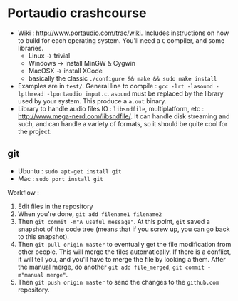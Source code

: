 # Portaudio crashcourse

- Wiki : <http://www.portaudio.com/trac/wiki>. Includes instructions on how to
build for each operating system. You'll need a `C` compiler, and some libraries.
  - Linux → trivial
  - Windows → install MinGW \& Cygwin
  - MacOSX → install XCode
  - basically the classic `./configure && make && sudo make install`
- Examples are in `test/`. General line to compile : `gcc -lrt -lasound
-lpthread -lportaudio input.c`. `asound` must be replaced by the library
used by your system. This produce a `a.out` binary.
- Library to handle audio files IO : `libsndfile`, multiplatform, etc :
<http://www.mega-nerd.com/libsndfile/>. It can handle disk streaming and such,
and can handle a variety of formats, so it should be quite cool for the project.

## git
- Ubuntu : `sudo apt-get install git`
- Mac : `sudo port install git`

Workflow :

1. Edit files in the repository
2. When you're done, `git add filename1 filename2`
3. Then `git commit -m"A useful message"`. At this point, `git` saved a snapshot
   of the code tree (means that if you screw up, you can go back to this
   snapshot).
4. Then `git pull origin master` to eventually get the file modification from
   other people. This will merge the files automatically. If there is a
   conflict, it will tell you, and you'll have to merge the file by looking a
   them. After the manual merge, do another `git add file_merged`, `git commit
   -m"manual merge"`.
5. Then `git push origin master` to send the changes to the `github.com`
   repository.
